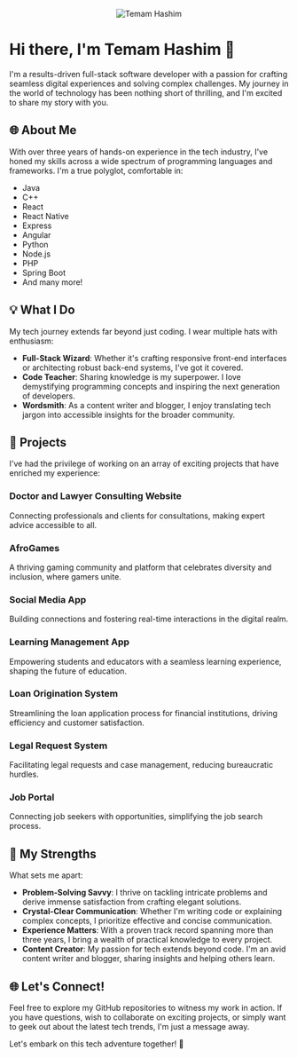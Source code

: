 <p align="center">
  <img src="https://temxtech.vercel.app/img/Timage.jpg" alt="Temam Hashim">
</p>

# Hi there, I'm Temam Hashim 👋

I'm a results-driven full-stack software developer with a passion for crafting seamless digital experiences and solving complex challenges. My journey in the world of technology has been nothing short of thrilling, and I'm excited to share my story with you.

## 🌐 About Me

With over three years of hands-on experience in the tech industry, I've honed my skills across a wide spectrum of programming languages and frameworks. I'm a true polyglot, comfortable in:

- Java
- C++
- React
- React Native
- Express
- Angular
- Python
- Node.js
- PHP
- Spring Boot
- And many more!

## 💡 What I Do

My tech journey extends far beyond just coding. I wear multiple hats with enthusiasm:

- **Full-Stack Wizard**: Whether it's crafting responsive front-end interfaces or architecting robust back-end systems, I've got it covered.
- **Code Teacher**: Sharing knowledge is my superpower. I love demystifying programming concepts and inspiring the next generation of developers.
- **Wordsmith**: As a content writer and blogger, I enjoy translating tech jargon into accessible insights for the broader community.

## 🚀 Projects

I've had the privilege of working on an array of exciting projects that have enriched my experience:

### Doctor and Lawyer Consulting Website
Connecting professionals and clients for consultations, making expert advice accessible to all.

### AfroGames
A thriving gaming community and platform that celebrates diversity and inclusion, where gamers unite.

### Social Media App
Building connections and fostering real-time interactions in the digital realm.

### Learning Management App
Empowering students and educators with a seamless learning experience, shaping the future of education.

### Loan Origination System
Streamlining the loan application process for financial institutions, driving efficiency and customer satisfaction.

### Legal Request System
Facilitating legal requests and case management, reducing bureaucratic hurdles.

### Job Portal
Connecting job seekers with opportunities, simplifying the job search process.

## 💪 My Strengths

What sets me apart:

- **Problem-Solving Savvy**: I thrive on tackling intricate problems and derive immense satisfaction from crafting elegant solutions.
- **Crystal-Clear Communication**: Whether I'm writing code or explaining complex concepts, I prioritize effective and concise communication.
- **Experience Matters**: With a proven track record spanning more than three years, I bring a wealth of practical knowledge to every project.
- **Content Creator**: My passion for tech extends beyond code. I'm an avid content writer and blogger, sharing insights and helping others learn.

## 🌐 Let's Connect!

Feel free to explore my GitHub repositories to witness my work in action. If you have questions, wish to collaborate on exciting projects, or simply want to geek out about the latest tech trends, I'm just a message away.

Let's embark on this tech adventure together! 🌟
